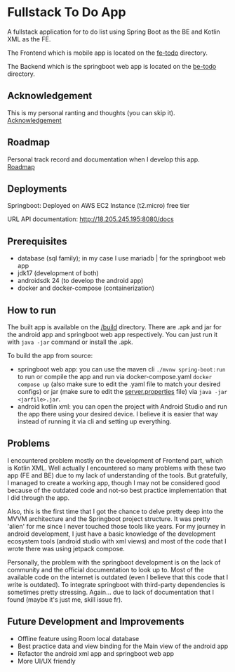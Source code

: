 # Fullstack To Do App
A fullstack application for to do list using Spring Boot as the BE and Kotlin XML as the FE.

The Frontend which is mobile app is located on the [fe-todo](fe-todo/) directory.

The Backend which is the springboot web app is located on the [be-todo](be-todo/) directory.

## Acknowledgement

This is my personal ranting and thoughts (you can skip it).
[Acknowledgement](/Acknowledgement.md)

## Roadmap

Personal track record and documentation when I develop this app.
[Roadmap](Roadmap.md)

## Deployments

Springboot: Deployed on AWS EC2 Instance (t2.micro) free tier

URL API documentation: http://18.205.245.195:8080/docs

## Prerequisites

- database (sql family); in my case I use mariadb | for the springboot web app
- jdk17 (development of both)
- androidsdk 24 (to develop the android app)
- docker and docker-compose (containerization)

## How to run

The built app is available on the [/build](build/) directory. There are .apk and jar for the android app and springboot web app respectively. You can just run it with `java -jar` command or install the .apk.

To build the app from source:
- springboot web app: you can use the maven cli `./mvnw spring-boot:run` to run or compile the app and run via docker-compose.yaml `docker compose up` (also make sure to edit the .yaml file to match your desired configs) or jar (make sure to edit the [server.properties](be-todo/src/main/resources/application.properties) file) via `java -jar <jarfile>.jar`.
- android kotlin xml: you can open the project with Android Studio and run the app there using your desired device. I believe it is easier that way instead of running it via cli and setting up everything.

## Problems

I encountered problem mostly on the development of Frontend part, which is Kotlin XML. Well actually I encountered so many problems with these two app (FE and BE) due to my lack of understanding of the tools. But gratefully, I managed to create a working app, though I may not be considered good because of the outdated code and not-so best practice implementation that I did through the app.

Also, this is the first time that I got the chance to delve pretty deep into the MVVM architecture and the Springboot project structure. It was pretty 'alien' for me since I never touched those tools like years. For my journey in android development, I just have a basic knowledge of the development ecosystem tools (android studio with xml views) and most of the code that I wrote there was using jetpack compose.

Personally, the problem with the springboot development is on the lack of community and the official documentation to look up to. Most of the available code on the internet is outdated (even I believe that this code that I write is outdated). To integrate springboot with third-party dependencies is sometimes pretty stressing. Again... due to lack of documentation that I found (maybe it's just me, skill issue fr).

## Future Development and Improvements

- Offline feature using Room local database
- Best practice data and view binding for the Main view of the android app
- Refactor the android xml app and springboot web app
- More UI/UX friendly